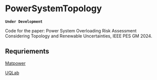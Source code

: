 # PowerSystemTopology

**`Under Development`**

Code for the paper: Power System Overloading Risk Assessment Considering Topology and Renewable Uncertainties, IEEE PES GM 2024.

## Requriements

[Matpower](https://matpower.org/)

[UQLab](https://www.uqlab.com/)

